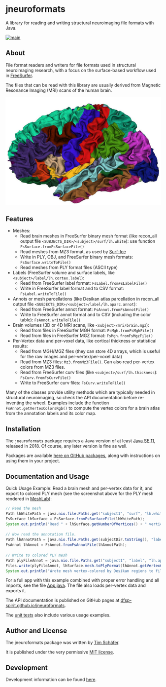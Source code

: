 # jneuroformats
A library for reading and writing structural neuroimaging file formats with Java.

[![main](https://github.com/dfsp-spirit/jneuroFormats/actions/workflows/unittests.yml/badge.svg?branch=main)](https://github.com/dfsp-spirit/jneuroFormats/actions)


## About

File format readers and writers for file formats used in structural neuroimaging research, with a focus on the
surface-based workflow used in [FreeSurfer](https://freesurfer.net).

The files that can be read with this library are usually derived from Magnetic Resonance Imaging (MRI) scans of the human brain.


![Vis](./img/rgl_brain_aparc.jpg?raw=true "An aparc brain atlas visualization.")


## Features

* Meshes:
  - Read brain meshes in FreeSurfer binary mesh format (like recon_all output file `<SUBJECTS_DIR>/<subject>/surf/lh.white`): use function `FsSurface.fromFsSurfaceFile()`
  - Read meshes from MZ3 format, as used by [Surf-Ice](https://github.com/neurolabusc/surf-ice)
  - Write in PLY, OBJ, and FreeSurfer binary mesh formats: `FsSurface.writeToFile()`
  - Read meshes from PLY format files (ASCII type)
* Labels (FreeSurfer volume and surface labels, like `<subject>/label/lh.cortex.label`):
  - Read from FreeSurfer label format:  `FsLabel.fromFsLabelFile()`
  - Write in FreeSurfer label format and to CSV format: `FsLabel.writeToFile()`
* Annots or mesh parcellations (like Desikan atlas parcellation in recon_all output file `<SUBJECTS_DIR>/<subject>/label/lh.aparc.annot`):
  - Read from FreeSurfer annot format: `FsAnnot.fromFsAnnotFile()`
  - Write to FreeSurfer annot format and to CSV (including the color table):  `FsAnnot.writeToFile()`
* Brain volumes (3D or 4D MRI scans, like `<subject>/mri/brain.mgz`):
  - Read from files in FreeSurfer MGH format: `FsMgh.fromFsMghFile()`
  - Read from files in FreeSurfer MGZ format: `FsMgh.fromFsMgzFile()`
* Per-Vertex data and per-voxel data, like cortical thickness or statistical results:
  - Read from MGH/MGZ files (they can store 4D arrays, which is useful for the raw images and per-vertex/per-voxel data)
  - Read from MZ3 files: `Mz3.fromMz3File()`. Can also read per-vertex colors from MZ3 files.
  - Read from FreeSurfer curv files (like `<subject>/surf/lh.thickness`): `FsCurv.fromFsCurvFile()`
  - Write to FreeSurfer curv files: `FsCurv.writeToFile()`

Many of the classes provide utility methods which are typically needed in structural neuroimaging, so check the API documentation before re-inventing the wheel. Examples include the function `FsAnnot.getVertexColorsRgb()` to compute the vertex colors for a brain atlas from the annotation labels and its color map.


## Installation

The `jneuroformats` package requires a Java version of at least [Java SE 11](https://en.wikipedia.org/wiki/Java_version_history#Java_SE_11_(LTS)), released in 2018. Of course, any later version is fine as well.

Packages are available [here on GitHub packages](https://github.com/dfsp-spirit/jneuroformats/packages/), along with instructions on using them in your project.

## Documentation and Usage

Quick Usage Example: Read a brain mesh and per-vertex data for it, and export to colored PLY mesh (see the screenshot above for the PLY mesh rendered in [MeshLab](https://www.meshlab.net/)):

```java
// Read the mesh
Path lhWhitePath = java.nio.file.Paths.get("subject1", "surf", "lh.white");
FsSurface lhSurface = FsSurface.fromFsSurfaceFile(lhWhitePath);
System.out.println("Read " + lhSurface.getNumberOfVertices() + " vertices and " + lhSurface.getNumberOfFaces() + " faces from the surface file.");

// Now read the annotation file.
Path lhAnnotPath = java.nio.file.Paths.get(subjectDir.toString(), "label", "lh.aparc.annot");
FsAnnot lhAnnot = FsAnnot.fromFsAnnotFile(lhAnnotPath);

// Write to colored PLY mesh
Path plyFileAnnot = java.nio.file.Paths.get("subject1", "label", "lh.aparc.annot.ply");
Files.write(plyFileAnnot, lhSurface.mesh.toPlyFormat(lhAnnot.getVertexColorsRgb()).getBytes());
System.out.println("Wrote mesh vertex-colored by Desikan regions to file: " + plyFileAnnot.toString());
```

For a full app with this example combined with proper error handling and all imports, see the file [App.java](./jneuroformats/src/main/java/org/rcmd/jneuroformats/App.java). The file also loads per-vertex data and exports it.


The API documentation is published on GitHub pages at [dfsp-spirit.github.io/jneuroformats](https://dfsp-spirit.github.io/jneuroformats).


The [unit tests](./jneuroformats/src/test/java/org/rcmd/jneuroformats/) also include various usage examples.


## Author and License

The jneuroformats package was written by [Tim Schäfer](https://ts.rcmd.org).

It is published under the very permissive [MIT license](./LICENSE).

## Development

Development information can be found [here](./jneuroformats/README_dev.md).

